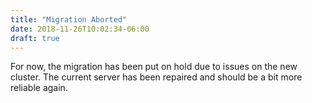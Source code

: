 ```yaml
---
title: "Migration Aborted"
date: 2018-11-26T10:02:34-06:00
draft: true
---
```


For now, the migration has been put on hold due to issues on the new cluster.
The current server has been repaired and should be a bit more reliable again.